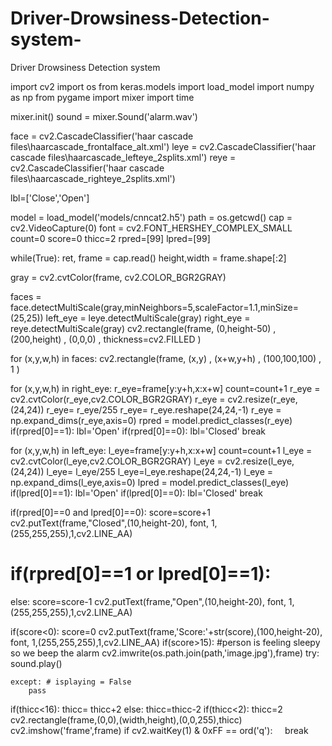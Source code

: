 # Driver-Drowsiness-Detection-system-
Driver Drowsiness Detection system 

import cv2 import os from keras.models import load_model import numpy as np from pygame import mixer import time

mixer.init() sound = mixer.Sound('alarm.wav')

face = cv2.CascadeClassifier('haar cascade files\haarcascade_frontalface_alt.xml') leye = cv2.CascadeClassifier('haar cascade files\haarcascade_lefteye_2splits.xml') reye = cv2.CascadeClassifier('haar cascade files\haarcascade_righteye_2splits.xml')

lbl=['Close','Open']

model = load_model('models/cnncat2.h5') path = os.getcwd() cap = cv2.VideoCapture(0) font = cv2.FONT_HERSHEY_COMPLEX_SMALL count=0 score=0 thicc=2 rpred=[99] lpred=[99]

while(True): ret, frame = cap.read() height,width = frame.shape[:2]

gray = cv2.cvtColor(frame, cv2.COLOR_BGR2GRAY)

faces = face.detectMultiScale(gray,minNeighbors=5,scaleFactor=1.1,minSize=(25,25))
left_eye = leye.detectMultiScale(gray)
right_eye = reye.detectMultiScale(gray)
cv2.rectangle(frame, (0,height-50) , (200,height) , (0,0,0) , thickness=cv2.FILLED )

for (x,y,w,h) in faces:
cv2.rectangle(frame, (x,y) , (x+w,y+h) , (100,100,100) , 1 )

for (x,y,w,h) in right_eye:
    r_eye=frame[y:y+h,x:x+w]
    count=count+1
    r_eye = cv2.cvtColor(r_eye,cv2.COLOR_BGR2GRAY)
    r_eye = cv2.resize(r_eye,(24,24))
    r_eye= r_eye/255
    r_eye= r_eye.reshape(24,24,-1)
    r_eye = np.expand_dims(r_eye,axis=0)
    rpred = model.predict_classes(r_eye)
    if(rpred[0]==1):
        lbl='Open'
    if(rpred[0]==0):
        lbl='Closed'
    break

for (x,y,w,h) in left_eye:
    l_eye=frame[y:y+h,x:x+w]
    count=count+1
    l_eye = cv2.cvtColor(l_eye,cv2.COLOR_BGR2GRAY)
    l_eye = cv2.resize(l_eye,(24,24))
    l_eye= l_eye/255
 l_eye=l_eye.reshape(24,24,-1)
    l_eye = np.expand_dims(l_eye,axis=0)
    lpred = model.predict_classes(l_eye)
    if(lpred[0]==1):
        lbl='Open'
    if(lpred[0]==0):
        lbl='Closed'
    break

if(rpred[0]==0 and lpred[0]==0):
    score=score+1
    cv2.putText(frame,"Closed",(10,height-20), font, 1,(255,255,255),1,cv2.LINE_AA)
# if(rpred[0]==1 or lpred[0]==1):
else:
    score=score-1
    cv2.putText(frame,"Open",(10,height-20), font, 1,(255,255,255),1,cv2.LINE_AA)

if(score<0):
    score=0
cv2.putText(frame,'Score:'+str(score),(100,height-20), font, 1,(255,255,255),1,cv2.LINE_AA)
if(score>15):
    #person is feeling sleepy so we beep the alarm
    cv2.imwrite(os.path.join(path,'image.jpg'),frame)
    try:
        sound.play()

    except: # isplaying = False
        pass
if(thicc<16):
        thicc= thicc+2
    else:
        thicc=thicc-2
        if(thicc<2):
            thicc=2
    cv2.rectangle(frame,(0,0),(width,height),(0,0,255),thicc)
cv2.imshow('frame',frame)
if cv2.waitKey(1) & 0xFF == ord('q'):
    break
